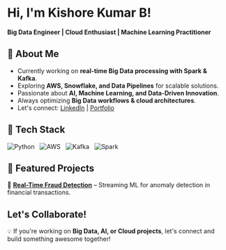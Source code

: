 # Hi, I'm Kishore Kumar B!  
**Big Data Engineer | Cloud Enthusiast | Machine Learning Practitioner**  

## 📌 About Me  
-  Currently working on **real-time Big Data processing with Spark & Kafka**.  
-  Exploring **AWS, Snowflake, and Data Pipelines** for scalable solutions.  
-  Passionate about **AI, Machine Learning, and Data-Driven Innovation**.  
-  Always optimizing **Big Data workflows & cloud architectures**.  
-  Let's connect: [LinkedIn](your-linkedin-url) | [Portfolio](your-website-url)  

## 🔧 Tech Stack  
![Python](https://img.shields.io/badge/Python-3776AB?style=for-the-badge&logo=python&logoColor=white)  
![AWS](https://img.shields.io/badge/AWS-232F3E?style=for-the-badge&logo=amazon-aws&logoColor=white)  
![Kafka](https://img.shields.io/badge/Apache_Kafka-231F20?style=for-the-badge&logo=apache-kafka&logoColor=white)  
![Spark](https://img.shields.io/badge/Apache_Spark-E25A1C?style=for-the-badge&logo=apachespark&logoColor=white)  

## 📂 Featured Projects  
🔹 **[Real-Time Fraud Detection](https://github.com/Kishore-Kumar-B/fraud-detection)** – Streaming ML for anomaly detection in financial transactions.  


##  Let's Collaborate!  
💡 If you're working on **Big Data, AI, or Cloud projects**, let's connect and build something awesome together!  

